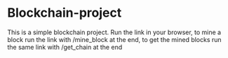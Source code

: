 # Blockchain-project
This is a simple blockchain project. 
Run the link in your browser, to mine a block run the link with /mine_block at the end, to get the mined blocks run the same link with /get_chain at the end
